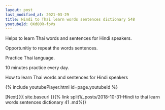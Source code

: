 ```yaml
---
layout: post
last_modified_at: 2021-03-29
title: Hindi to Thai learn words sentences dictionary 548 
youtubeId: 0XdO0R-fpVs
---
```

 
 
Helps to learn Thai words and sentences for Hindi speakers.

Opportunitiy to repeat the words sentences. 

Practice Thai language. 
 
10 minutes practice every day. 
 
How to learn Thai words and sentences for Hindi speakers 
 
{% include youtubePlayer.html id=page.youtubeId %}
 
 
[Next]({{ site.baseurl }}{% link  split1/_posts/2018-10-31-Hindi to thai learn words sentences dictionary 41 .md%})
 
